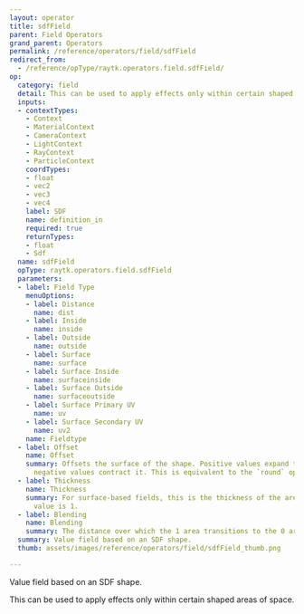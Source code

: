 ```yaml
---
layout: operator
title: sdfField
parent: Field Operators
grand_parent: Operators
permalink: /reference/operators/field/sdfField
redirect_from:
  - /reference/opType/raytk.operators.field.sdfField/
op:
  category: field
  detail: This can be used to apply effects only within certain shaped areas of space.
  inputs:
  - contextTypes:
    - Context
    - MaterialContext
    - CameraContext
    - LightContext
    - RayContext
    - ParticleContext
    coordTypes:
    - float
    - vec2
    - vec3
    - vec4
    label: SDF
    name: definition_in
    required: true
    returnTypes:
    - float
    - Sdf
  name: sdfField
  opType: raytk.operators.field.sdfField
  parameters:
  - label: Field Type
    menuOptions:
    - label: Distance
      name: dist
    - label: Inside
      name: inside
    - label: Outside
      name: outside
    - label: Surface
      name: surface
    - label: Surface Inside
      name: surfaceinside
    - label: Surface Outside
      name: surfaceoutside
    - label: Surface Primary UV
      name: uv
    - label: Surface Secondary UV
      name: uv2
    name: Fieldtype
  - label: Offset
    name: Offset
    summary: Offsets the surface of the shape. Positive values expand the shape and
      negative values contract it. This is equivalent to the `round` operator.
  - label: Thickness
    name: Thickness
    summary: For surface-based fields, this is the thickness of the area where the
      value is 1.
  - label: Blending
    name: Blending
    summary: The distance over which the 1 area transitions to the 0 area.
  summary: Value field based on an SDF shape.
  thumb: assets/images/reference/operators/field/sdfField_thumb.png

---
```



Value field based on an SDF shape.

This can be used to apply effects only within certain shaped areas of space.